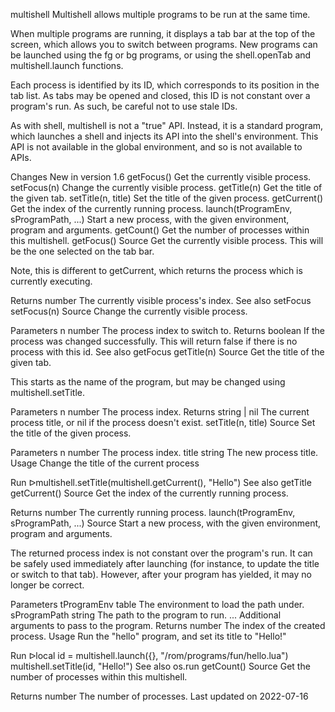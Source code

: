 multishell
Multishell allows multiple programs to be run at the same time.

When multiple programs are running, it displays a tab bar at the top of the screen, which allows you to switch between programs. New programs can be launched using the fg or bg programs, or using the shell.openTab and multishell.launch functions.

Each process is identified by its ID, which corresponds to its position in the tab list. As tabs may be opened and closed, this ID is not constant over a program's run. As such, be careful not to use stale IDs.

As with shell, multishell is not a "true" API. Instead, it is a standard program, which launches a shell and injects its API into the shell's environment. This API is not available in the global environment, and so is not available to APIs.

Changes
New in version 1.6
getFocus()	Get the currently visible process.
setFocus(n)	Change the currently visible process.
getTitle(n)	Get the title of the given tab.
setTitle(n, title)	Set the title of the given process.
getCurrent()	Get the index of the currently running process.
launch(tProgramEnv, sProgramPath, ...)	Start a new process, with the given environment, program and arguments.
getCount()	Get the number of processes within this multishell.
getFocus()
Source
Get the currently visible process. This will be the one selected on the tab bar.

Note, this is different to getCurrent, which returns the process which is currently executing.

Returns
number The currently visible process's index.
See also
setFocus
setFocus(n)
Source
Change the currently visible process.

Parameters
n number The process index to switch to.
Returns
boolean If the process was changed successfully. This will return false if there is no process with this id.
See also
getFocus
getTitle(n)
Source
Get the title of the given tab.

This starts as the name of the program, but may be changed using multishell.setTitle.

Parameters
n number The process index.
Returns
string | nil The current process title, or nil if the process doesn't exist.
setTitle(n, title)
Source
Set the title of the given process.

Parameters
n number The process index.
title string The new process title.
Usage
Change the title of the current process

Run ᐅmultishell.setTitle(multishell.getCurrent(), "Hello")
See also
getTitle
getCurrent()
Source
Get the index of the currently running process.

Returns
number The currently running process.
launch(tProgramEnv, sProgramPath, ...)
Source
Start a new process, with the given environment, program and arguments.

The returned process index is not constant over the program's run. It can be safely used immediately after launching (for instance, to update the title or switch to that tab). However, after your program has yielded, it may no longer be correct.

Parameters
tProgramEnv table The environment to load the path under.
sProgramPath string The path to the program to run.
... Additional arguments to pass to the program.
Returns
number The index of the created process.
Usage
Run the "hello" program, and set its title to "Hello!"

Run ᐅlocal id = multishell.launch({}, "/rom/programs/fun/hello.lua")
multishell.setTitle(id, "Hello!")
See also
os.run
getCount()
Source
Get the number of processes within this multishell.

Returns
number The number of processes.
Last updated on 2022-07-16